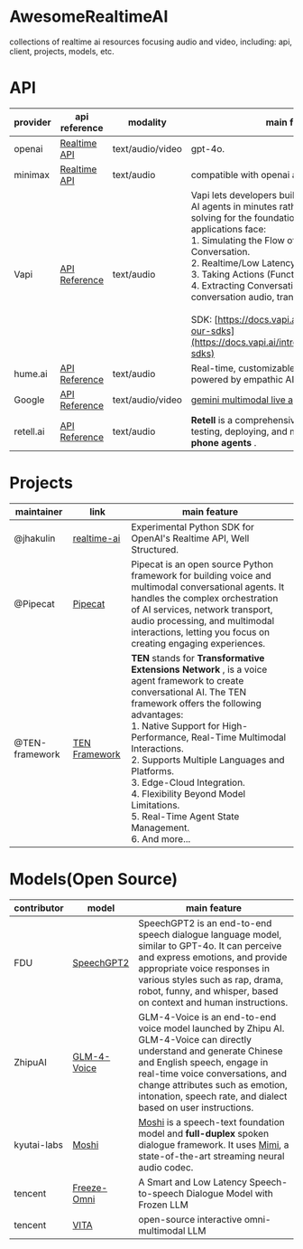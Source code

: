 # AwesomeRealtimeAI

collections of realtime ai resources focusing audio and video, including: api, client, projects, models, etc.

# API

| provider  | api reference                                                                             | modality         | main feature                                                                                                                                                                                                                                                                                                                                                                                                                                                                                                                       |
| --------- | ----------------------------------------------------------------------------------------- | ---------------- | ---------------------------------------------------------------------------------------------------------------------------------------------------------------------------------------------------------------------------------------------------------------------------------------------------------------------------------------------------------------------------------------------------------------------------------------------------------------------------------------------------------------------------------- |
| openai    | [Realtime API](https://platform.openai.com/docs/guides/realtime)                             | text/audio/video | gpt-4o.                                                                                                                                                                                                                                                                                                                                                                                                                                                                                                                            |
| minimax   | [Realtime API](https://platform.minimaxi.com/document/Realtime)                              | text/audio       | compatible with openai api.                                                                                                                                                                                                                                                                                                                                                                                                                                                                                                        |
| Vapi      | [API Reference](https://docs.vapi.ai/api-reference/calls/list)                               | text/audio       | Vapi lets developers build, test, & deploy voice AI agents in minutes rather than months — solving for the foundational challenges voice AI applications face:<br />1. Simulating the Flow of Natural Human Conversation.<br />2. Realtime/Low Latency Demands.<br />3. Taking Actions (Function Calling).<br />4. Extracting Conversation Data (Review conversation audio, transcripts, & metadata.).<br /><br />SDK: [https://docs.vapi.ai/introduction#explore-our-sdks](https://docs.vapi.ai/introduction#explore-our-sdks) |
| hume.ai   | [API Reference](https://dev.hume.ai/reference/empathic-voice-interface-evi/tools/list-tools) | text/audio       | Real-time, customizable voice intelligence powered by empathic AI.                                                                                                                                                                                                                                                                                                                                                                                                                                                                 |
| Google    | [API Reference](https://googleapis.github.io/python-genai/genai.html#module-genai.live)      | text/audio/video | [gemini multimodal live api](https://ai.google.dev/gemini-api/docs/models/gemini-v2#live-api)                                                                                                                                                                                                                                                                                                                                                                                                                                         |
| retell.ai | [API Reference](https://docs.retellai.com/api-references/create-phone-call)                  | text/audio       | **Retell** is a comprehensive platform for building, testing, deploying, and monitoring reliable  **AI phone agents** .                                                                                                                                                                                                                                                                                                                                                                                                |

# Projects

| maintainer     | link                                                         | main feature                                                                                                                                                                                                                                                                                                                                                                                                                                                            |
| -------------- | ------------------------------------------------------------ | ----------------------------------------------------------------------------------------------------------------------------------------------------------------------------------------------------------------------------------------------------------------------------------------------------------------------------------------------------------------------------------------------------------------------------------------------------------------------- |
| @jhakulin      | [realtime-ai](https://github.com/jhakulin/realtime-ai)          | Experimental Python SDK for OpenAI's Realtime API, Well Structured.                                                                                                                                                                                                                                                                                                                                                                                                     |
| @Pipecat       | [Pipecat](https://github.com/pipecat-ai/pipecat)                | Pipecat is an open source Python framework for building voice and multimodal conversational agents. It handles the complex orchestration of AI services, network transport, audio processing, and multimodal interactions, letting you focus on creating engaging experiences.                                                                                                                                                                                          |
| @TEN-framework | [TEN Framework](https://github.com/TEN-framework/ten_framework) | **TEN** stands for  **Transformative Extensions Network** , is a voice agent framework to create conversational AI. The TEN framework offers the following advantages:<br />1. Native Support for High-Performance, Real-Time Multimodal Interactions.<br />2. Supports Multiple Languages and Platforms.<br />3. Edge-Cloud Integration.<br />4. Flexibility Beyond Model Limitations.<br />5. Real-Time Agent State Management.<br />6. And more... |

# Models(Open Source)

| contributor | model                                                        | main feature                                                                                                                                                                                                                                                                                 |
| ----------- | ------------------------------------------------------------ | -------------------------------------------------------------------------------------------------------------------------------------------------------------------------------------------------------------------------------------------------------------------------------------------- |
| FDU         | [SpeechGPT2](https://0nutation.github.io/SpeechGPT2.github.io/) | SpeechGPT2 is an end-to-end speech dialogue language model, similar to GPT-4o. It can perceive and express emotions, and provide appropriate voice responses in various styles such as rap, drama, robot, funny, and whisper, based on context and human instructions.                       |
| ZhipuAI     | [GLM-4-Voice](https://github.com/THUDM/GLM-4-Voice)             | GLM-4-Voice is an end-to-end voice model launched by Zhipu AI. GLM-4-Voice can directly understand and generate Chinese and English speech, engage in real-time voice conversations, and change attributes such as emotion, intonation, speech rate, and dialect based on user instructions. |
| kyutai-labs | [Moshi](https://github.com/kyutai-labs/moshi)                   | [Moshi](https://arxiv.org/abs/2410.00037) is a speech-text foundation model and **full-duplex** spoken dialogue framework. It uses [Mimi](https://arxiv.org/abs/2410.00037), a state-of-the-art streaming neural audio codec.                                                                |
| tencent     | [Freeze-Omni](https://github.com/VITA-MLLM/Freeze-Omni)         | A Smart and Low Latency Speech-to-speech Dialogue Model with Frozen LLM                                                                                                                                                                                                                      |
| tencent     | [VITA](https://github.com/VITA-MLLM/VITA)                       | open-source interactive omni-multimodal LLM                                                                                                                                                                                                                                                  |
